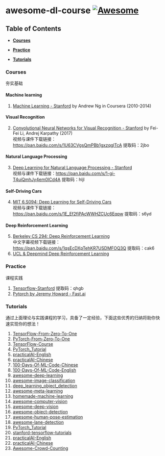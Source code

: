 # awesome-dl-course [![Awesome](https://cdn.rawgit.com/sindresorhus/awesome/d7305f38d29fed78fa85652e3a63e154dd8e8829/media/badge.svg)](https://github.com/sindresorhus/awesome)

## Table of Contents

* **[Courses](#courses)**  

* **[Practice](#practice)** 

* **[Tutorials](#tutorials)**

### Courses
夯实基础
#### Machine learning
1.  [Machine Learning - Stanford](https://class.coursera.org/ml-005) by Andrew Ng in Coursera (2010-2014) 
#### Visual Recognition
2.  [Convolutional Neural Networks for Visual Recognition - Stanford](http://vision.stanford.edu/teaching/cs231n/syllabus.html) by Fei-Fei Li, Andrej Karpathy (2017)  
    视频与课件下载链接：https://pan.baidu.com/s/1U63CVgsQmPBb1gxzqglTcA 提取码：2jbo 
#### Natural Language Processing
3.  [Deep Learning for Natural Language Processing - Stanford](http://cs224d.stanford.edu/)  
    视频与课件下载链接：https://pan.baidu.com/s/1-gi-T4uiQmhJy4em0ICd4A 提取码：hljl 
#### Self-Driving Cars
4.  [MIT 6.S094: Deep Learning for Self-Driving Cars](http://selfdrivingcars.mit.edu/)   
    视频与课件下载链接：https://pan.baidu.com/s/1E_Ef2fiPAcWWHZCUc6Eqpw 提取码：s6yd 
#### Deep Reinforcement Learning
5.  [Berkeley CS 294: Deep Reinforcement Learning](http://rll.berkeley.edu/deeprlcourse/)  
    中文字幕视频下载链接：https://pan.baidu.com/s/1qsEcDXpTehKR7USDMFOQ3Q 提取码：cak6 
6.  [UCL & Deepmind Deep Reinforcement Learning](https://space.bilibili.com/74997410/)

### Practice
课程实践
1.  [Tensorflow-Stanford](https://pan.baidu.com/s/1MCy5-0E7ovUcnT1y4cOSUA) 提取码：qhgb
2.  [Pytorch by Jeremy Howard - Fast.ai](http://course.fast.ai/) 

### Tutorials
通过上面理论与实践课程的学习，具备了一定经验，下面这些优秀的归纳将助你快速实现你的想法！
1.  [TensorFlow-From-Zero-To-One](https://github.com/amusi/TensorFlow-From-Zero-To-One)
2.  [PyTorch-From-Zero-To-One](https://github.com/amusi/PyTorch-From-Zero-To-One)
3.  [TensorFlow-Course](https://github.com/machinelearningmindset/TensorFlow-Course)
4.  [PyTorch_Tutorial](https://github.com/tensor-yu/PyTorch_Tutorial)
5.  [practicalAI-English](https://github.com/GokuMohandas/practicalAI)
6.  [practicalAI-Chinese](https://github.com/MLEveryday/practicalAI-cn)
7.  [100-Days-Of-ML-Code-Chinese](https://github.com/MLEveryday/)
8.  [100-Days-Of-ML-Code-English](https://github.com/Avik-Jain/100-Days-Of-ML-Code)
9.  [awesome-deep-learning](https://github.com/ChristosChristofidis/awesome-deep-learning)
10.  [awesome-image-classification](https://github.com/weiaicunzai/awesome-image-classification)
11.  [deep_learning_object_detection](https://github.com/hoya012/deep_learning_object_detection)
12.  [awesome-meta-learning](https://github.com/dragen1860/awesome-meta-learning)
13.  [homemade-machine-learning](https://github.com/trekhleb/homemade-machine-learning)
14.  [awesome-computer-vision](https://github.com/jbhuang0604/awesome-computer-vision)
15.  [awesome-deep-vision](https://github.com/kjw0612/awesome-deep-vision)
16.  [awesome-object-detection](https://github.com/amusi/awesome-object-detection)
17.  [awesome-human-pose-estimation](https://github.com/cbsudux/awesome-human-pose-estimation)
18.  [awesome-lane-detection](https://github.com/amusi/awesome-lane-detection)
19.  [PyTorch_Tutorial](https://github.com/tensor-yu/PyTorch_Tutorial)
20.  [stanford-tensorflow-tutorials](https://github.com/chiphuyen/stanford-tensorflow-tutorials)
21.  [practicalAI-English](https://github.com/GokuMohandas/practicalAI)
22.  [practicalAI-Chinese](https://github.com/MLEveryday/practicalAI-cn)
23.  [Awesome-Crowd-Counting](https://github.com/gjy3035/Awesome-Crowd-Counting)

